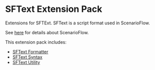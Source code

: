 # SFText Extension Pack

Extensions for SFTExt. SFText is a script format used in ScenarioFlow.

See [here](https://github.com/dotprologue/ScenarioFlow.git) for details about ScenarioFlow.

This extension pack includes:

+ [SFText Formatter](https://github.com/dotprologue/sftext-formatter.git)
+ [SFText Syntax](https://github.com/dotprologue/sftext-syntax.git)
+ [SFText Utility](https://github.com/dotprologue/sftext-utility.git)